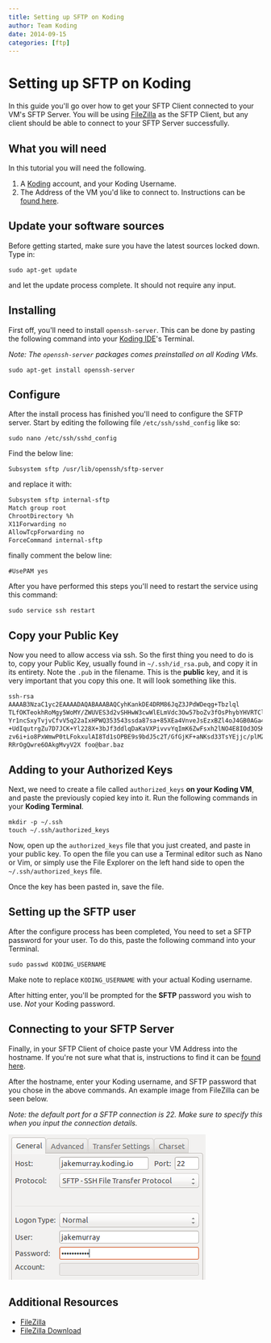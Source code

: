 ```yaml
---
title: Setting up SFTP on Koding
author: Team Koding
date: 2014-09-15
categories: [ftp]
---
```


# Setting up SFTP on Koding

In this guide you'll go over how to get your SFTP Client connected to your VM's SFTP Server. You will be using [FileZilla][filezilla] as the SFTP Client, but any client should be able to connect to your SFTP Server successfully.

## What you will need

In this tutorial you will need the following.

1. A [Koding][koding] account, and your Koding Username.
2. The Address of the VM you'd like to connect to. Instructions can be [found here][vm address].

## Update your software sources
Before getting started, make sure you have the latest sources locked down. Type in:

```
sudo apt-get update
```

and let the update process complete. It should not require any input.

## Installing

First off, you'll need to install `openssh-server`. This can be done by pasting the following command into your [Koding IDE][ide]'s Terminal.

_Note: The `openssh-server` packages comes preinstalled on all Koding VMs._

```
sudo apt-get install openssh-server
```

## Configure

After the install process has finished you'll need to configure the SFTP server. Start by editing the following file `/etc/ssh/sshd_config` like so:

```
sudo nano /etc/ssh/sshd_config
```

Find the below line:

```
Subsystem sftp /usr/lib/openssh/sftp-server
```

and replace it with:

```
Subsystem sftp internal-sftp
Match group root
ChrootDirectory %h
X11Forwarding no
AllowTcpForwarding no
ForceCommand internal-sftp
```

finally comment the below line:

```
#UsePAM yes
```

After you have performed this steps you'll need to restart the service using this command:

```
sudo service ssh restart
```

## Copy your Public Key

Now you need to allow access via ssh. So the first thing you need to do is to, copy your Public Key, usually found in `~/.ssh/id_rsa.pub`, and copy it in its entirety. Note the `.pub` in the filename. This is the **public** key, and it is very important that you copy this one. It will look something like this.

```
ssh-rsa AAAAB3NzaC1yc2EAAAADAQABAAABAQCyhKankDE4DRM86JqZ3JPdWDeqg+Tbzlql
TLfOKTeokhRoMgy5WoMY/ZWUVES3d2vSHHwW3cwWlELmVdc3Ow57boZv3fOsPhybYHVRTClX
Yr1ncSxyTvjvCfvV5q22aIxHPWQ353543ssda87sa+85XEa4VnveJsEzxBZl4oJ4GB0AGa48
+UdIqutrgZu7D7JCK+Yl228X+3bJf3ddlqDaKaVXPivvvYqImK6ZwFsxh2lNO4E8IOd3OSK9
zv6i+io8PxWmwP0tLFokxulAI8Td1sOPBE9s9bdJ5c2T/GfGjKF+aNKsd33TsYEjjc/plMZm
RRrOgQwre6OAkgMvyV2X foo@bar.baz
```

## Adding to your Authorized Keys

Next, we need to create a file called `authorized_keys` **on your Koding VM**, and paste the previously copied key into it. Run the following commands in your **Koding Terminal**.

```
mkdir -p ~/.ssh
touch ~/.ssh/authorized_keys
```

Now, open up the `authorized_keys` file that you just created, and paste in your public key. To open the file you can use a Terminal editor such as Nano or Vim, or simply use the File Explorer on the left hand side to open the `~/.ssh/authorized_keys` file.

Once the key has been pasted in, save the file.

## Setting up the SFTP user

After the configure process has been completed, You need to set a SFTP password for your user. To do this, paste the following command into your Terminal.

```
sudo passwd KODING_USERNAME
```

Make note to replace `KODING_USERNAME` with your actual Koding username.

After hitting enter, you'll be prompted for the **SFTP** password you wish to use. *Not* your Koding password.

## Connecting to your SFTP Server

Finally, in your SFTP Client of choice paste your VM Address into the hostname. If you're not sure what that is, instructions to find it can be [found here][vm address].

After the hostname, enter your Koding username, and SFTP password that you chose in the above commands. An example image from FileZilla can be seen below.

_Note: the default port for a SFTP connection is 22. Make sure to specify this when you input the connection details._

![FileZilla SFTP Settings](ftpsettings.png)

## Additional Resources

- [FileZilla](https://filezilla-project.org/)
- [FileZilla Download](https://filezilla-project.org/download.php?type=client)


[filezilla]: https://filezilla-project.org/
[download]: https://filezilla-project.org/download.php?type=client
[koding]: https://koding.com
[ide]: https://koding.com/IDE
[vm address]: /faq/vm-address
